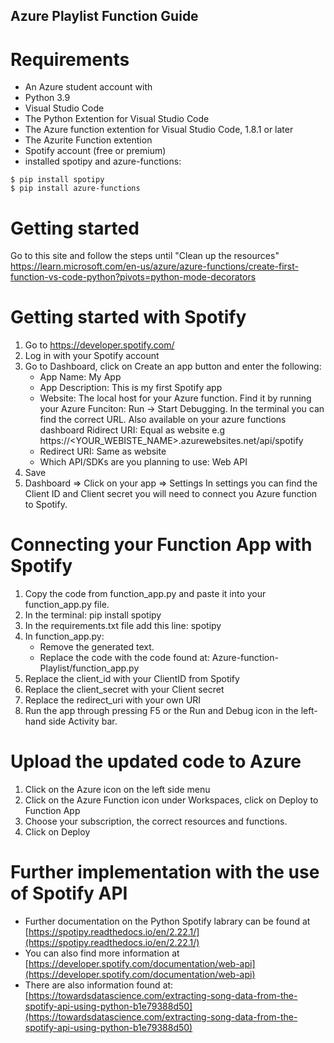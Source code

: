 ## Azure Playlist Function Guide

# Requirements 
- An Azure student account with 
- Python 3.9
- Visual Studio Code
- The Python Extention for Visual Studio Code
- The Azure function extention for Visual Studio Code, 1.8.1 or later
- The Azurite Function extention
- Spotify account (free or premium)
- installed spotipy and azure-functions:

``` 
$ pip install spotipy
$ pip install azure-functions
```


# Getting started
Go to this site and follow the steps until "Clean up the resources"
https://learn.microsoft.com/en-us/azure/azure-functions/create-first-function-vs-code-python?pivots=python-mode-decorators


# Getting started with Spotify
1. Go to https://developer.spotify.com/
2. Log in with your Spotify account
3. Go to Dashboard, click on Create an app button and enter the following:
   - App Name: My App
   - App Description: This is my first Spotify app
   - Website: The local host for your Azure function. Find it by running your Azure Funciton: Run -> Start Debugging. In the terminal you can find the correct URL. Also available on your azure functions dashboard
      Ridirect URI: Equal as website e.g https://<YOUR_WEBISTE_NAME>.azurewebsites.net/api/spotify
   - Redirect URI: Same as website
   - Which API/SDKs are you planning to use: Web API
4. Save 
5. Dashboard => Click on your app => Settings
   In settings you can find the Client ID and Client secret you will need to connect you Azure function to Spotify.


# Connecting your Function App with Spotify
1. Copy the code from function_app.py and paste it into your function_app.py file.
2. In the terminal: pip install spotipy
3. In the requirements.txt file add this line: spotipy
4. In function_app.py:
   - Remove the generated text.
   - Replace the code with the code found at: Azure-function-Playlist/function_app.py 
6. Replace the client_id with your ClientID from Spotify
7. Replace the client_secret with your Client secret
8. Replace the redirect_uri with your own URI
9. Run the app through pressing F5 or the Run and Debug icon in the left-hand side Activity bar.


# Upload the updated code to Azure
1. Click on the Azure icon on the left side menu
2. Click on the Azure Function icon under Workspaces, click on Deploy to Function App
3. Choose your subscription, the correct resources and functions.
4. Click on Deploy


# Further implementation with the use of Spotify API
- Further documentation on the Python Spotify labrary can be found at [https://spotipy.readthedocs.io/en/2.22.1/](https://spotipy.readthedocs.io/en/2.22.1/)
- You can also find more information at [https://developer.spotify.com/documentation/web-api](https://developer.spotify.com/documentation/web-api)
- There are also information found at: [https://towardsdatascience.com/extracting-song-data-from-the-spotify-api-using-python-b1e79388d50](https://towardsdatascience.com/extracting-song-data-from-the-spotify-api-using-python-b1e79388d50)


